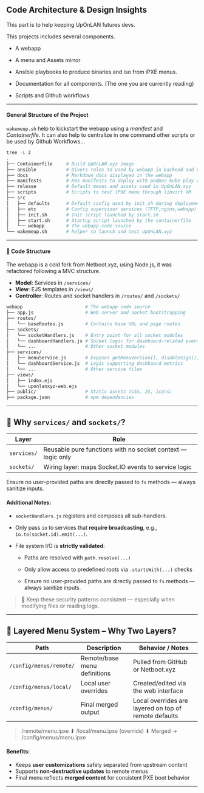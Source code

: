 ## Code Architecture & Design Insights

This part is to help keeping UpOnLAN futures devs. 

This projects includes several components.

* A webapp

* A menu and Assets mirror

* Ansible playbooks to produce binaries and iso from iPXE menus.

* Documentation for all components. (The one you are currently reading)

* Scripts and Github workflows
 
---

#### General Structure of the Project

`wakemeup.sh` help to kickstart the webapp using a *manifest* and *Containerfile*. It can also help to centralize in one command other scripts or be used by Github Workflows...

```bash
tree -L 2
.
├── Containerfile     # Build UpOnLAN.xyz image
├── ansible           # Divers roles to used by webapp in backend and Github Workflows
├── docs              # Markdown docs displayed in the webapp
├── manifests         # K8s manifests to deploy with podman kube play or on K8s platform.
├── release           # Default menus and assets used in UpOnLAN.xyz
├── scripts           # Scripts to test iPXE menu through libvirt VM
├── src               
│   ├── defaults      # Default config used by init.sh during deployement
│   ├── etc           # Config supervisor services (TFTP,nginx,webapp)
│   ├── init.sh       # Init script launched by start.sh
│   ├── start.sh      # Startup script launched by the containerfile
│   └── webapp        # The webapp code source
└── wakemeup.sh       # helper to launch and test UpOnLAN.xyz
```

---

#### 🧱 Code Structure

The webapp is a cold fork from Netboot.xyz, using Node.js, it was refactored following a MVC structure. 

- **Model**: Services in `/services/`
- **View**: EJS templates in `/views/`
- **Controller**: Routes and socket handlers in `/routes/` and `/sockets/`

```bash
webapp                       # The webapp code source
├── app.js                   # Web server and socket bootstrapping
├── routes/
│   └── baseRoutes.js        # Contains base URL and page routes
├── sockets/
│   └── socketHandlers.js    # Entry point for all socket modules
│   └── dashboardHandlers.js # Socket logic for dashboard-related events
│   └── ...                  # Other socket modules
├── services/
│   ├── menuService.js       # Exposes getMenuVersion(), disableSigs(), etc.
│   └── dashboardService.js  # Logic supporting dashboard metrics
│   └── ...                  # Other service files
├── views/
│   ├── index.ejs
│   └── uponlanxyz-web.ejs
├── public/                  # Static assets (CSS, JS, icons)
├── package.json             # npm dependencies
```

---

## 🔌 Why `services/` and `sockets/`?

| Layer       | Role                                                         |
|-------------|--------------------------------------------------------------|
| `services/` | Reusable pure functions with no socket context — logic only  |
| `sockets/`  | Wiring layer: maps Socket.IO events to service logic         |

Ensure no user-provided paths are directly passed to `fs` methods — always sanitize inputs.


#### Additional Notes:

* `socketHandlers.js` registers and composes all sub-handlers.
  
* Only pass `io` to services that **require broadcasting**, e.g., `io.to(socket.id).emit(...)`.
  
* File system I/O is **strictly validated**:

  - Paths are resolved with `path.resolve(...)`

  - Only allow access to predefined roots via `.startsWith(...)` checks

  - Ensure no user-provided paths are directly passed to `fs` methods — always sanitize inputs.


> 🔐 Keep these security patterns consistent — especially when modifying files or reading logs.

---

## 🧩 Layered Menu System – Why Two Layers?

| Path                         | Description                            | Behavior / Notes                                              |
|------------------------------|----------------------------------------|---------------------------------------------------------------|
| `/config/menus/remote/`      | Remote/base menu definitions           | Pulled from GitHub or Netboot.xyz                             |
| `/config/menus/local/`       | Local user overrides                   | Created/edited via the web interface                          |
| `/config/menus/`             | Final merged output                    | Local overrides are layered on top of remote defaults         |

>
> /remote/menu.ipxe
>        ⬇
> /local/menu.ipxe (override)
>        ⬇
>       Merged → /config/menus/menu.ipxe
>

#### Benefits:
- Keeps **user customizations** safely separated from upstream content
- Supports **non-destructive updates** to remote menus
- Final menu reflects **merged content** for consistent PXE boot behavior

---
